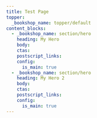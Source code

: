```yaml
---
title: Test Page
topper:
  _bookshop_name: topper/default
content_blocks:
  - _bookshop_name: section/hero
    heading: My Hero
    body:
    ctas:
    postscript_links:
    config:
      is_main: true
  - _bookshop_name: section/hero
    heading: My Hero 2
    body:
    ctas:
    postscript_links:
    config:
      is_main: true
---
```

